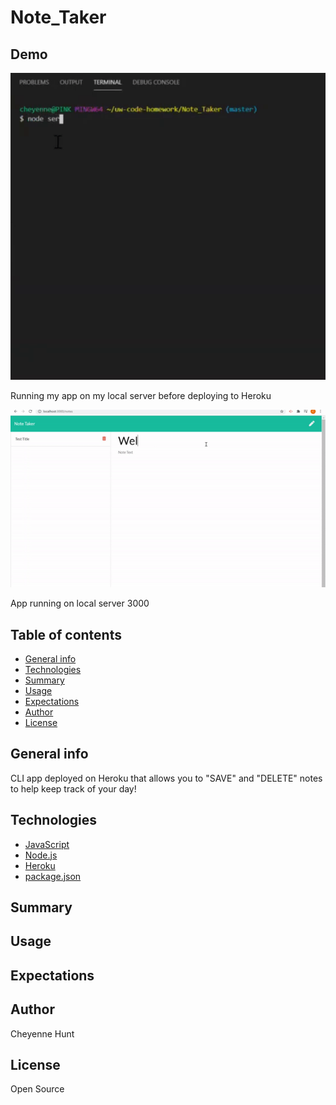 # Note_Taker


## Demo
![GIF](demo/servernode.gif)


Running my app on my local server before deploying to Heroku 

![GIF](demo/server.gif)


App running on local server 3000

## Table of contents

- [General info](#general-info)
- [Technologies](#Technologies)
- [Summary](#Summary)
- [Usage](#Usage)
- [Expectations](#Expectations)
- [Author](#Author)
- [License](#License)

## General info

CLI app deployed on Heroku that allows you to "SAVE" and "DELETE" notes to help keep track
of your day!

## Technologies

- [JavaScript](https://www.javascript.com/)
- [Node.js](https://nodejs.org/)
- [Heroku](https://id.heroku.com/login)
- [package.json](https://docs.npmjs.com/creating-a-package-json-file)

## Summary


## Usage



## Expectations



## Author

Cheyenne Hunt

## License

Open Source